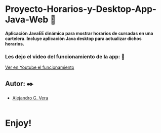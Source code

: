 # Proyecto-Horarios-y-Desktop-App-Java-Web 🚀
__Aplicación JavaEE dinámica para mostrar horarios de cursadas en una cartelera. Incluye aplicación Java desktop para actualizar dichos horarios.__

### Les dejo el video del funcionamiento de la app: 🔧
[Ver en Youtube el funcionamiento](https://www.youtube.com/watch?v=HsLbfApxirA)

## Autor: ✒️
* [Alejandro G. Vera](https://alexielardilla.github.io/dev_portfolio/)
<br/></br>
# Enjoy!
